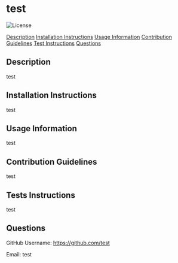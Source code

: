 # test

  ![License](https://img.shields.io/badge/License-Apache%202.0-blue.svg)

  [Description](##description)
  [Installation Instructions](##installation-instructions)
  [Usage Information](##usage-information)
  [Contribution Guidelines](##contribution-guidelines)
  [Test Instructions](##test-instructions)
  [Questions](##questions)
  
  ## Description

  test

  ## Installation Instructions 

  test

  ## Usage Information

  test

  ## Contribution Guidelines 

  test

  ## Tests Instructions

  test

  ## Questions

  GitHub Username: https://github.com/test

  Email: test
